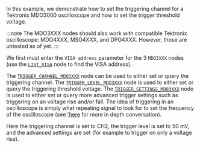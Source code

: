 In this example, we demonstrate how to set the triggering channel for a Tektronix MDO3000 oscilloscope and how to set the trigger threshold voltage. 

:::note
The MDO3XXX nodes should also work with compatible Tektronix oscilloscope: MDO4XXX, MSO4XXX, and DPO4XXX. However, those are untested as of yet.
:::

We first must enter the `VISA address` parameter for the 3 `MDO3XXX` nodes (use the [`LIST_VISA`](https://github.com/flojoy-ai/nodes/blob/develop/IO/INSTRUMENTS/QCODES/LIST_VISA/LIST_VISA.py) node to find the VISA address).

The [`TRIGGER_CHANNEL_MDO3XXX`](https://github.com/flojoy-ai/nodes/tree/develop/IO/INSTRUMENTS/OSCILLOSCOPES/TEKTRONIX/MDO3XXX/BASIC/TRIGGER_CHANNEL_MDO3XXX) node can be used to either set or query the triggering channel. The [`TRIGGER_LEVEL_MDO3XXX`](https://github.com/flojoy-ai/nodes/tree/develop/IO/INSTRUMENTS/OSCILLOSCOPES/TEKTRONIX/MDO3XXX/BASIC/TRIGGER_LEVEL_MDO3XXX) node is used to either set or query the triggering threshold voltage. The [`TRIGGER_SETTINGS_MDO3XXX`](https://github.com/flojoy-ai/nodes/tree/develop/IO/INSTRUMENTS/OSCILLOSCOPES/TEKTRONIX/MDO3XXX/BASIC/TRIGGER_SETTINGS_MDO3XXX) node is used to either set or query more advanced trigger settings such as triggering on an voltage rise and/or fall. The idea of triggering in an oscilloscope is simply what repeating signal to look for to set the frequency of the oscilloscope (see ['here](https://www.electronics-notes.com/articles/test-methods/oscilloscope/oscilloscope-trigger.php) for more in depth conversation).

Here the triggering channel is set to CH2, the trigger level is set to 50 mV, and the advanced settings are set (for example to trigger on only a voltage rise).
